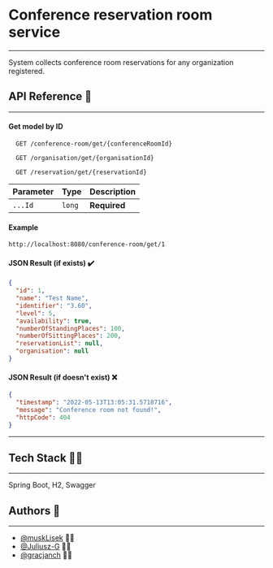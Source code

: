 # Conference reservation room service
***
System collects conference room reservations for any organization registered.
## API Reference :round_pushpin:
***
#### Get model by ID

```http
  GET /conference-room/get/{conferenceRoomId}
```
```http
  GET /organisation/get/{organisationId}
```
```http
  GET /reservation/get/{reservationId}
```

| Parameter | Type   | Description  |
|:----------|:-------|:-------------|
| `...Id`   | `long` | **Required** |

#### Example
```http
http://localhost:8080/conference-room/get/1
```
#### JSON Result (if exists) :heavy_check_mark:
```json
{
  "id": 1,
  "name": "Test Name",
  "identifier": "3.60",
  "level": 5,
  "availability": true,
  "numberOfStandingPlaces": 100,
  "numberOfSittingPlaces": 200,
  "reservationList": null,
  "organisation": null
}
```
#### JSON Result (if doesn't exist) :x:
```json
{
  "timestamp": "2022-05-13T13:05:31.5718716",
  "message": "Conference room not found!",
  "httpCode": 404
}
```
***

## Tech Stack :man_technologist:
***
Spring Boot, H2, Swagger


## Authors :wave:
***
- [@muskLisek](https://github.com/muskLisek) :raising_hand_woman:
- [@Juliusz-G](https://github.com/Juliusz-G) :raising_hand_man:
- [@gracjanch](https://github.com/gracjanch) :raising_hand_man:
